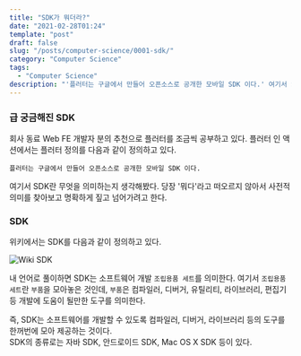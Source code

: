 ```yaml
---
title: "SDK가 뭐더라?"
date: "2021-02-28T01:24"
template: "post"
draft: false
slug: "/posts/computer-science/0001-sdk/"
category: "Computer Science"
tags:
  - "Computer Science"
description: "'플러터는 구글에서 만들어 오픈소스로 공개한 모바일 SDK 이다.' 여기서 SDK란 무엇을 의미하는지 생각해봤다. 당장 '뭐다'라고 떠오르지 않아서 사전적 의미를 찾아보고 명확하게 짚고 넘어가려고 한다."
---
```


### 급 궁금해진 SDK

회사 동료 Web FE 개발자 분의 추천으로 플러터를 조금씩 공부하고 있다. 플러터 인 액션에서는 플러터 정의를 다음과 같이 정의하고 있다. 

`플러터는 구글에서 만들어 오픈소스로 공개한 모바일 SDK 이다.` 

여기서 SDK란 무엇을 의미하는지 생각해봤다. 당장 '뭐다'라고 떠오르지 않아서 사전적 의미를 찾아보고 명확하게 짚고 넘어가려고 한다.

### SDK

위키에서는 SDK를 다음과 같이 정의하고 있다.

![Wiki SDK](/media/0017-sdk.png)

내 언어로 풀이하면 SDK는 소프트웨어 개발 `조립용품 세트`를 의미한다. 여기서 `조립용품 세트`란 `부품`을 모아놓은 것인데, `부품`은 컴파일러, 디버거, 유틸리티, 라이브러리, 편집기 등 개발에 도움이 될만한 도구를 의미한다. 

즉, SDK는 소프트웨어를 개발할 수 있도록 컴파일러, 디버거, 라이브러리 등의 도구를 한꺼번에 모아 제공하는 것이다.
<br />
SDK의 종류로는 자바 SDK, 안드로이드 SDK, Mac OS X SDK 등이 있다.
